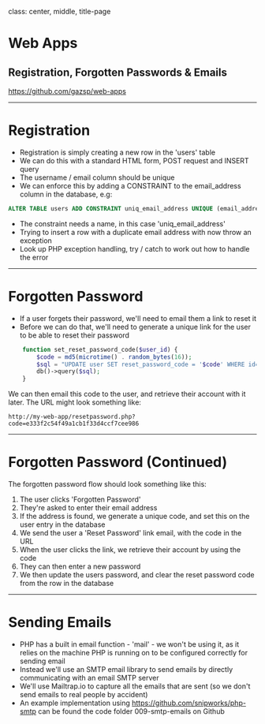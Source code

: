 class: center, middle, title-page

# Web Apps

## Registration, Forgotten Passwords & Emails

https://github.com/gazsp/web-apps

---

# Registration

* Registration is simply creating a new row in the 'users' table
* We can do this with a standard HTML form, POST request and INSERT query
* The username / email column should be unique
* We can enforce this by adding a CONSTRAINT to the email_address column in the database, e.g:

```sql
ALTER TABLE users ADD CONSTRAINT uniq_email_address UNIQUE (email_address)
```

* The constraint needs a name, in this case 'uniq_email_address'
* Trying to insert a row with a duplicate email address with now throw an exception
* Look up PHP exception handling, try / catch to work out how to handle the error

---

# Forgotten Password

* If a user forgets their password, we'll need to email them a link to reset it
* Before we can do that, we'll need to generate a unique link for the user to be able to reset their password

```php
    function set_reset_password_code($user_id) {
        $code = md5(microtime() . random_bytes(16));
        $sql = "UPDATE user SET reset_password_code = '$code' WHERE id='$user_id'";
        db()->query($sql);
    }
```

We can then email this code to the user, and retrieve their account with it later. The URL might look something like:

    http://my-web-app/resetpassword.php?code=e333f2c54f49a1cb1f33d4ccf7cee986

---

# Forgotten Password (Continued)

The forgotten password flow should look something like this:

1. The user clicks 'Forgotten Password'
2. They're asked to enter their email address
3. If the address is found, we generate a unique code, and set this on the user entry in the database
4. We send the user a 'Reset Password' link email, with the code in the URL
5. When the user clicks the link, we retrieve their account by using the code
6. They can then enter a new password
7. We then update the users password, and clear the reset password code from the row in the database

---

# Sending Emails

* PHP has a built in email function - 'mail' - we won't be using it, as it relies on the machine PHP is running on to be configured correctly for sending email
* Instead we'll use an SMTP email library to send emails by directly communicating with an email SMTP server
* We'll use Mailtrap.io to capture all the emails that are sent (so we don't send emails to real people by accident)
* An example implementation using https://github.com/snipworks/php-smtp can be found the code folder 009-smtp-emails on Github
